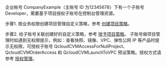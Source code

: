 企业帐号 CompanyExample（主账号 ID 为12345678）下有一个子账号 Developer，需要基于项目授权子账号在控制台管理资源。


步骤1. 按业务权限创建项目管理自定义策略，参考 [创建项目策略](https://cloud.tencent.com/document/product/598/32738#.E5.88.9B.E5.BB.BA.E9.A1.B9.E7.9B.AE.E7.AD.96.E7.95.A5)。


步骤2. 给子账号关联创建好的自定义策略，参考 [授予项目策略](https://cloud.tencent.com/document/product/598/32738#.E6.8E.88.E4.BA.88.E9.A1.B9.E7.9B.AE.E7.AD.96.E7.95.A5)。
子账号做项目管理时如遇到无权限提示，例如：查看快照、镜像、VPC、弹性公网 IP 等产品时提示无权限，可授权子账号 QcloudCVMAccessForNullProject、QcloudCVMOrderAccess 和 QcloudCVMLaunchToVPC 预设策略。授权方式请参考 [授权管理](https://cloud.tencent.com/document/product/598/10602)。

